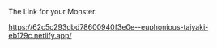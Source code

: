 The Link for your Monster

https://62c5c293dbd78600940f3e0e--euphonious-taiyaki-eb179c.netlify.app/
